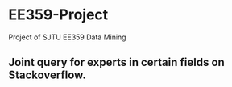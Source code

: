 # EE359-Project
Project of SJTU EE359 Data Mining

## Joint query for experts in certain fields on Stackoverflow.
